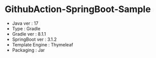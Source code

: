 # GithubAction-SpringBoot-Sample

- Java ver : 17
- Type : Gradle
- Gradle ver : 8.1.1
- SpringBoot ver : 3.1.2
- Template Engine : Thymeleaf
- Packaging : Jar
